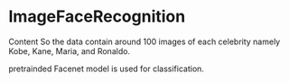 # ImageFaceRecognition


Content
So the data contain around 100 images of each celebrity namely Kobe, Kane, Maria, and Ronaldo.

pretrainded Facenet model is used for classification.

